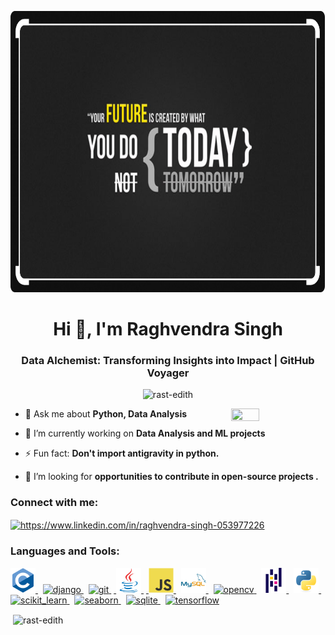 <p align="center">
  <img src="https://github.com/RaST-EDITH/RaST-EDITH/blob/master/top.png" width="100%" height="450">
</p>

<h1 align="center">Hi 👋, I'm Raghvendra Singh</h1>
<h3 align="center">Data Alchemist: Transforming Insights into Impact | GitHub Voyager</h3>

<p align="center"> <img src="https://komarev.com/ghpvc/?username=rast-edith&label=Profile%20views&color=0e75b6&style=flat" alt="rast-edith" /> </p>

<img align="right" src="https://github.com/RaST-EDITH/RaST-EDITH/blob/master/profile_anim.gif" height="30%" width="30%" >


- 💬 Ask me about **Python, Data Analysis**

- 🔭 I’m currently working on **Data Analysis and ML projects**

- ⚡ Fun fact: **Don't import antigravity in python.**

- 🤝 I’m looking for **opportunities to contribute in open-source projects .**

<h3 align="left">Connect with me:</h3>
<p align="left">
<a href="https://linkedin.com/in/https://www.linkedin.com/in/raghvendra-singh-053977226" target="blank"><img align="center" src="https://raw.githubusercontent.com/rahuldkjain/github-profile-readme-generator/master/src/images/icons/Social/linked-in-alt.svg" alt="https://www.linkedin.com/in/raghvendra-singh-053977226" height="30" width="40" /></a>
</p>

<h3 align="left">Languages and Tools:</h3>
<p align="left"> <a href="https://www.cprogramming.com/" target="_blank" rel="noreferrer"> <img src="https://raw.githubusercontent.com/devicons/devicon/master/icons/c/c-original.svg" alt="c" width="40" height="40"/> </a> &nbsp <a href="https://www.djangoproject.com/" target="_blank" rel="noreferrer"> <img src="https://cdn.worldvectorlogo.com/logos/django.svg" alt="django" width="40" height="40"/> </a> &nbsp <a href="https://git-scm.com/" target="_blank" rel="noreferrer"> <img src="https://www.vectorlogo.zone/logos/git-scm/git-scm-icon.svg" alt="git" width="40" height="40"/> </a> &nbsp<a href="https://www.java.com" target="_blank" rel="noreferrer"> <img src="https://raw.githubusercontent.com/devicons/devicon/master/icons/java/java-original.svg" alt="java" width="40" height="40"/> </a> &nbsp<a href="https://developer.mozilla.org/en-US/docs/Web/JavaScript" target="_blank" rel="noreferrer"> <img src="https://raw.githubusercontent.com/devicons/devicon/master/icons/javascript/javascript-original.svg" alt="javascript" width="40" height="40"/> </a> &nbsp <a href="https://www.mysql.com/" target="_blank" rel="noreferrer"> <img src="https://raw.githubusercontent.com/devicons/devicon/master/icons/mysql/mysql-original-wordmark.svg" alt="mysql" width="40" height="40"/> </a> &nbsp <a href="https://opencv.org/" target="_blank" rel="noreferrer"> <img src="https://www.vectorlogo.zone/logos/opencv/opencv-icon.svg" alt="opencv" width="40" height="40"/> </a> &nbsp <a href="https://pandas.pydata.org/" target="_blank" rel="noreferrer"> <img src="https://raw.githubusercontent.com/devicons/devicon/2ae2a900d2f041da66e950e4d48052658d850630/icons/pandas/pandas-original.svg" alt="pandas" width="40" height="40"/> </a> &nbsp <a href="https://www.python.org" target="_blank" rel="noreferrer"> <img src="https://raw.githubusercontent.com/devicons/devicon/master/icons/python/python-original.svg" alt="python" width="40" height="40"/> </a> &nbsp <a href="https://scikit-learn.org/" target="_blank" rel="noreferrer"> <img src="https://upload.wikimedia.org/wikipedia/commons/0/05/Scikit_learn_logo_small.svg" alt="scikit_learn" width="40" height="40"/> </a> &nbsp <a href="https://seaborn.pydata.org/" target="_blank" rel="noreferrer"> <img src="https://seaborn.pydata.org/_images/logo-mark-lightbg.svg" alt="seaborn" width="40" height="40"/> </a> &nbsp <a href="https://www.sqlite.org/" target="_blank" rel="noreferrer"> <img src="https://www.vectorlogo.zone/logos/sqlite/sqlite-icon.svg" alt="sqlite" width="40" height="40"/> </a> &nbsp <a href="https://www.tensorflow.org" target="_blank" rel="noreferrer"> <img src="https://www.vectorlogo.zone/logos/tensorflow/tensorflow-icon.svg" alt="tensorflow" width="40" height="40"/> </a> </p>

<!-- <p><img align="left" src="https://github-readme-stats.vercel.app/api/top-langs?username=rast-edith&show_icons=true&locale=en&layout=compact" alt="rast-edith" /></p> -->

<p>&nbsp;<img align="center" src="https://github-readme-stats.vercel.app/api?username=rast-edith&show_icons=true&locale=en" alt="rast-edith" /></p>

<!-- <p><img align="center" src="https://github-readme-streak-stats.herokuapp.com/?user=rast-edith&" alt="rast-edith" /></p> -->
